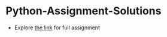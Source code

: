# Python-Assignment-Solutions


* Explore <a href="https://github.com/psrana/Assignment-Python">the link</a> for full assignment<br>

